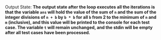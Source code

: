 Output State: **The output state after the loop executes all the iterations is that the variable `ans` will hold the value of the sum of `n` and the sum of the integer divisions of `n + b` by `b * b` for all `b` from 2 to the minimum of `n` and `m` (inclusive), and this value will be printed to the console for each test case. The variable `t` will remain unchanged, and the stdin will be empty after all test cases have been processed.**